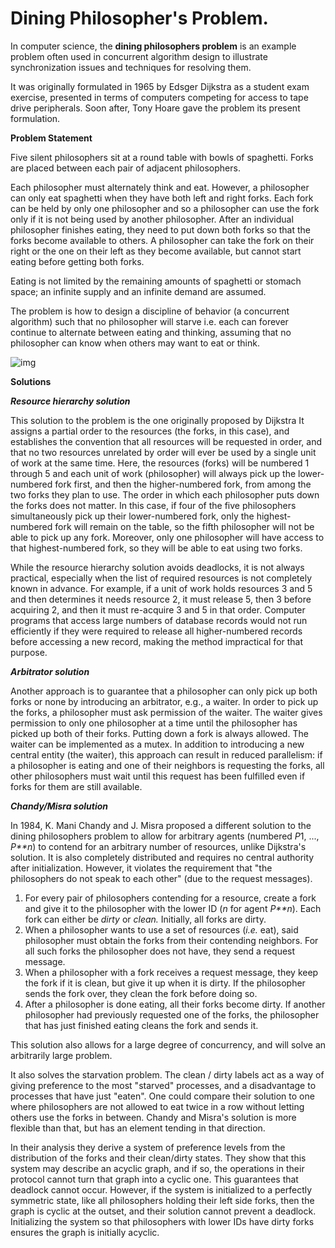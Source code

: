 # Dining Philosopher's Problem.

In computer science, the **dining philosophers problem** is an example problem often used in concurrent algorithm design to illustrate synchronization issues and techniques for resolving them.

It was originally formulated in 1965 by Edsger Dijkstra as a student exam exercise, presented in terms of computers competing for access to tape drive peripherals. Soon after, Tony Hoare gave the problem its present formulation.



**Problem Statement**

Five silent philosophers sit at a round table with bowls of spaghetti. Forks are placed between each pair of adjacent philosophers.

Each philosopher must alternately think and eat. However, a philosopher can only eat spaghetti when they have both left and right forks. Each fork can be held by only one philosopher and so a philosopher can use the fork only if it is not being used by another philosopher. After an individual philosopher finishes eating, they need to put down both forks so that the forks become available to others. A philosopher can take the fork on their right or the one on their left as they become available, but cannot start eating before getting both forks.

Eating is not limited by the remaining amounts of spaghetti or stomach space; an infinite supply and an infinite demand are assumed.

The problem is how to design a discipline of behavior (a concurrent algorithm) such that no philosopher will starve i.e. each can forever continue to alternate between eating and thinking, assuming that no philosopher can know when others may want to eat or think.

![img](https://cdncontribute.geeksforgeeks.org/wp-content/uploads/dining_philosopher_problem.png)

**Solutions**

***Resource hierarchy solution***

This solution to the problem is the one originally proposed by Dijkstra It assigns a partial order to the resources (the forks, in this case), and establishes the convention that all resources will be requested in order, and that no two resources unrelated by order will ever be used by a single unit of work at the same time. Here, the resources (forks) will be numbered 1 through 5 and each unit of work (philosopher) will always pick up the lower-numbered fork first, and then the higher-numbered fork, from among the two forks they plan to use. The order in which each philosopher puts down the forks does not matter. In this case, if four of the five philosophers simultaneously pick up their lower-numbered fork, only the highest-numbered fork will remain on the table, so the fifth philosopher will not be able to pick up any fork. Moreover, only one philosopher will have access to that highest-numbered fork, so they will be able to eat using two forks.

While the resource hierarchy solution avoids deadlocks, it is not always practical, especially when the list of required resources is not completely known in advance. For example, if a unit of work holds resources 3 and 5 and then determines it needs resource 2, it must release 5, then 3 before acquiring 2, and then it must re-acquire 3 and 5 in that order. Computer programs that access large numbers of database records would not run efficiently if they were required to release all higher-numbered records before accessing a new record, making the method impractical for that purpose.

***Arbitrator solution***

Another approach is to guarantee that a philosopher can only pick up both forks or none by introducing an arbitrator, e.g., a waiter. In order to pick up the forks, a philosopher must ask permission of the waiter. The waiter gives permission to only one philosopher at a time until the philosopher has picked up both of their forks. Putting down a fork is always allowed. The waiter can be implemented as a mutex. In addition to introducing a new central entity (the waiter), this approach can result in reduced parallelism: if a philosopher is eating and one of their neighbors is requesting the forks, all other philosophers must wait until this request has been fulfilled even if forks for them are still available.

***Chandy/Misra solution***

In 1984, K. Mani Chandy and J. Misra proposed a different solution to the dining philosophers problem to allow for arbitrary agents (numbered *P*1, ..., *P**n*) to contend for an arbitrary number of resources, unlike Dijkstra's solution. It is also completely distributed and requires no central authority after initialization. However, it violates the requirement that "the philosophers do not speak to each other" (due to the request messages).

1. For every pair of philosophers contending for a resource, create a fork and give it to the philosopher with the lower ID (*n* for agent *P**n*). Each fork can either be *dirty* or *clean.* Initially, all forks are dirty.
2. When a philosopher wants to use a set of resources (*i.e.* eat), said philosopher must obtain the forks from their contending neighbors. For all such forks the philosopher does not have, they send a request message.
3. When a philosopher with a fork receives a request message, they keep the fork if it is clean, but give it up when it is dirty. If the philosopher sends the fork over, they clean the fork before doing so.
4. After a philosopher is done eating, all their forks become dirty. If another philosopher had previously requested one of the forks, the philosopher that has just finished eating cleans the fork and sends it.

This solution also allows for a large degree of concurrency, and will solve an arbitrarily large problem.

It also solves the starvation problem. The clean / dirty labels act as a way of giving preference to the most "starved" processes, and a disadvantage to processes that have just "eaten". One could compare their solution to one where philosophers are not allowed to eat twice in a row without letting others use the forks in between. Chandy and Misra's solution is more flexible than that, but has an element tending in that direction.

In their analysis they derive a system of preference levels from the distribution of the forks and their clean/dirty states. They show that this system may describe an acyclic graph, and if so, the operations in their protocol cannot turn that graph into a cyclic one. This guarantees that deadlock cannot occur. However, if the system is initialized to a perfectly symmetric state, like all philosophers holding their left side forks, then the graph is cyclic at the outset, and their solution cannot prevent a deadlock. Initializing the system so that philosophers with lower IDs have dirty forks ensures the graph is initially acyclic.